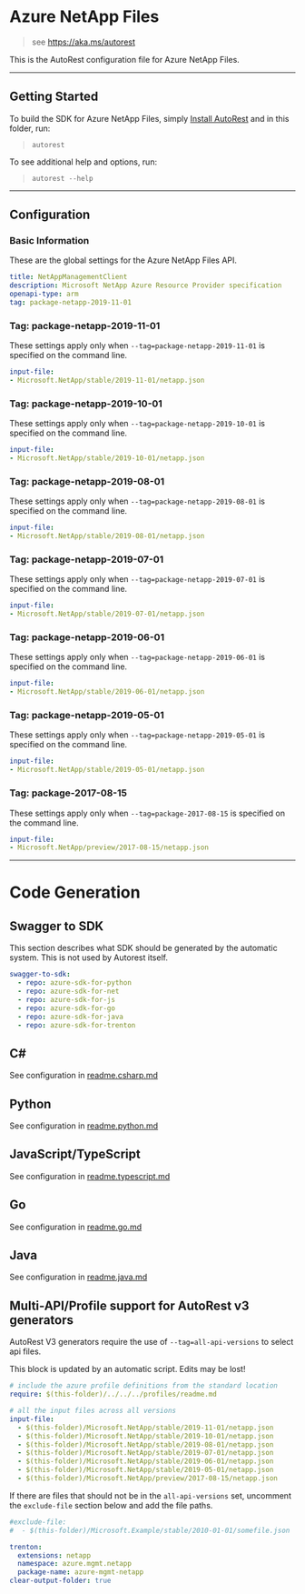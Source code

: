 # Azure NetApp Files

> see https://aka.ms/autorest

This is the AutoRest configuration file for Azure NetApp Files.



---
## Getting Started
To build the SDK for Azure NetApp Files, simply [Install AutoRest](https://aka.ms/autorest/install) and in this folder, run:

> `autorest`

To see additional help and options, run:

> `autorest --help`
---

## Configuration



### Basic Information
These are the global settings for the Azure NetApp Files API.

``` yaml
title: NetAppManagementClient
description: Microsoft NetApp Azure Resource Provider specification
openapi-type: arm
tag: package-netapp-2019-11-01
```

### Tag: package-netapp-2019-11-01

These settings apply only when `--tag=package-netapp-2019-11-01` is specified on the command line.

``` yaml $(tag) == 'package-netapp-2019-11-01'
input-file:
- Microsoft.NetApp/stable/2019-11-01/netapp.json
```

### Tag: package-netapp-2019-10-01

These settings apply only when `--tag=package-netapp-2019-10-01` is specified on the command line.

``` yaml $(tag) == 'package-netapp-2019-10-01'
input-file:
- Microsoft.NetApp/stable/2019-10-01/netapp.json
```

### Tag: package-netapp-2019-08-01

These settings apply only when `--tag=package-netapp-2019-08-01` is specified on the command line.

``` yaml $(tag) == 'package-netapp-2019-08-01'
input-file:
- Microsoft.NetApp/stable/2019-08-01/netapp.json
```

### Tag: package-netapp-2019-07-01

These settings apply only when `--tag=package-netapp-2019-07-01` is specified on the command line.

``` yaml $(tag) == 'package-netapp-2019-07-01'
input-file:
- Microsoft.NetApp/stable/2019-07-01/netapp.json
```

### Tag: package-netapp-2019-06-01

These settings apply only when `--tag=package-netapp-2019-06-01` is specified on the command line.

``` yaml $(tag) == 'package-netapp-2019-06-01'
input-file:
- Microsoft.NetApp/stable/2019-06-01/netapp.json
```

### Tag: package-netapp-2019-05-01

These settings apply only when `--tag=package-netapp-2019-05-01` is specified on the command line.

``` yaml $(tag) == 'package-netapp-2019-05-01'
input-file:
- Microsoft.NetApp/stable/2019-05-01/netapp.json
```

### Tag: package-2017-08-15

These settings apply only when `--tag=package-2017-08-15` is specified on the command line.

``` yaml $(tag) == 'package-2017-08-15'
input-file:
- Microsoft.NetApp/preview/2017-08-15/netapp.json
```


---
# Code Generation


## Swagger to SDK

This section describes what SDK should be generated by the automatic system.
This is not used by Autorest itself.

``` yaml $(swagger-to-sdk)
swagger-to-sdk:
  - repo: azure-sdk-for-python
  - repo: azure-sdk-for-net
  - repo: azure-sdk-for-js
  - repo: azure-sdk-for-go
  - repo: azure-sdk-for-java
  - repo: azure-sdk-for-trenton
```


## C#

See configuration in [readme.csharp.md](./readme.csharp.md)

## Python

See configuration in [readme.python.md](./readme.python.md)

## JavaScript/TypeScript

See configuration in [readme.typescript.md](./readme.typescript.md)

## Go

See configuration in [readme.go.md](./readme.go.md)

## Java

See configuration in [readme.java.md](./readme.java.md)

## Multi-API/Profile support for AutoRest v3 generators 

AutoRest V3 generators require the use of `--tag=all-api-versions` to select api files.

This block is updated by an automatic script. Edits may be lost!

``` yaml $(tag) == 'all-api-versions' /* autogenerated */
# include the azure profile definitions from the standard location
require: $(this-folder)/../../../profiles/readme.md

# all the input files across all versions
input-file:
  - $(this-folder)/Microsoft.NetApp/stable/2019-11-01/netapp.json
  - $(this-folder)/Microsoft.NetApp/stable/2019-10-01/netapp.json
  - $(this-folder)/Microsoft.NetApp/stable/2019-08-01/netapp.json
  - $(this-folder)/Microsoft.NetApp/stable/2019-07-01/netapp.json
  - $(this-folder)/Microsoft.NetApp/stable/2019-06-01/netapp.json
  - $(this-folder)/Microsoft.NetApp/stable/2019-05-01/netapp.json
  - $(this-folder)/Microsoft.NetApp/preview/2017-08-15/netapp.json

```

If there are files that should not be in the `all-api-versions` set, 
uncomment the  `exclude-file` section below and add the file paths.

``` yaml $(tag) == 'all-api-versions'
#exclude-file: 
#  - $(this-folder)/Microsoft.Example/stable/2010-01-01/somefile.json
```

``` yaml $(trenton)
trenton:
  extensions: netapp
  namespace: azure.mgmt.netapp
  package-name: azure-mgmt-netapp
clear-output-folder: true
``` 
